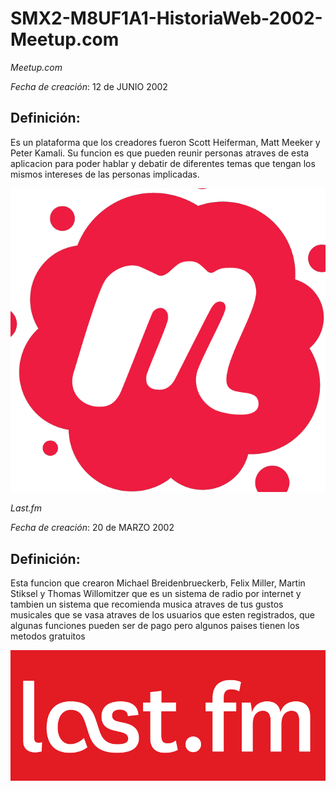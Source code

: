 # SMX2-M8UF1A1-HistoriaWeb-2002-Meetup.com
*Meetup.com*

*Fecha de creación*: 12 de JUNIO 2002

## Definición:

Es un plataforma que los creadores fueron Scott Heiferman, Matt Meeker y Peter Kamali. Su funcion es que pueden reunir personas atraves de esta aplicacion para poder hablar y debatir de diferentes temas que tengan los mismos intereses de las personas implicadas.

![meetup_logo](https://github.com/alexka9/SMX2-M8UF1A1-HistoriaWeb-2002-Meetup.com/blob/main/Meetup_Logo.png2.png "Imagen meetup")


*Last.fm*

*Fecha de creación*: 20 de MARZO 2002

## Definición:

Esta funcion que crearon Michael Breidenbrueckerb, Felix Miller, Martin Stiksel y Thomas Willomitzer que es un sistema de radio por internet y tambien un sistema que recomienda musica atraves de tus gustos musicales que se vasa atraves de los usuarios que esten registrados, que algunas funciones pueden ser de pago pero algunos paises tienen los metodos gratuitos

![last.fm](https://github.com/alexka9/SMX2-M8UF1A1-HistoriaWeb-2002-Meetup.com/blob/main/lastfm_logo_facebook.15d8133be114.png "Imagen last.fm")

